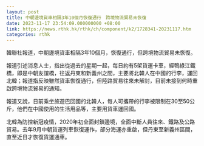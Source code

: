 ```yaml
---
layout: post
title: 中朝邊境貨車相隔3年10個月恢復通行　跨境物流貿易未恢復
date: 2023-11-17 23:54:09.000000000 +08:00
link: https://news.rthk.hk/rthk/ch/component/k2/1728341-20231117.htm
categories: rthk
---
```


韓聯社報道，中朝邊境貨車相隔3年10個月，恢復通行，但跨境物流貿易未恢復。

報道引述消息人士，指出從過去的星期一起，每日約有5架貨運卡車，經鴨綠江鐵橋，即是中朝友誼橋，往返丹東和新義州之間，主要將北韓人在中國的行李，運回北韓；報道指反映雖然貨車恢復通行，但陸路貿易往來未解封，目前未接到何時重啟跨境物流貿易的通知。

報道又說，日前乘坐旅遊巴回國的北韓人，每人可攜帶的行李被限制在30至50公斤，他們在中國使用的生活用品等，主要用貨車運回國。

北韓為防控新冠疫情，2020年初全面封鎖邊境，全面中斷人員往來、鐵路及公路貿易。去年9月中朝貨運列車恢復運作，部分海運亦重啟，但丹東至新義州區間，直至近日才恢復貨運通車。
